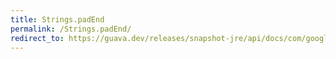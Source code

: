 ```yaml
---
title: Strings.padEnd
permalink: /Strings.padEnd/
redirect_to: https://guava.dev/releases/snapshot-jre/api/docs/com/google/common/base/Strings.html#padEnd-java.lang.String-int-char-
---
```

